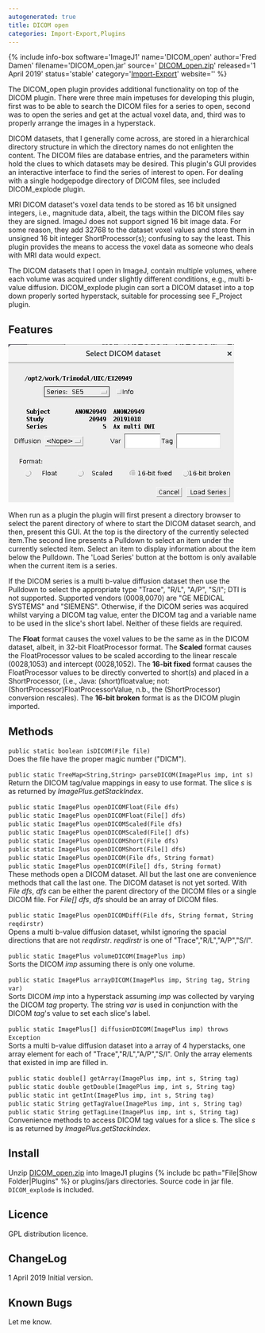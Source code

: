 ```yaml
---
autogenerated: true
title: DICOM open
categories: Import-Export,Plugins
---
```


{% include info-box software='ImageJ1' name='DICOM\_open' author='Fred Damen' filename='DICOM\_open.jar' source=' [DICOM\_open.zip](/media/DICOM_open.zip)' released='1 April 2019' status='stable' category='[Import-Export](Category_Import-Export)' website='' %}

The DICOM\_open plugin provides additional functionality on top of the DICOM plugin. There were three main impetuses for developing this plugin, first was to be able to search the DICOM files for a series to open, second was to open the series and get at the actual voxel data, and, third was to properly arrange the images in a hyperstack.

DICOM datasets, that I generally come across, are stored in a hierarchical directory structure in which the directory names do not enlighten the content. The DICOM files are database entries, and the parameters within hold the clues to which datasets may be desired. This plugin's GUI provides an interactive interface to find the series of interest to open. For dealing with a single hodgepodge directory of DICOM files, see included DICOM\_explode plugin.

MRI DICOM dataset's voxel data tends to be stored as 16 bit unsigned integers, i.e., magnitude data, albeit, the tags within the DICOM files say they are signed. ImageJ does not support signed 16 bit image data. For some reason, they add 32768 to the dataset voxel values and store them in unsigned 16 bit integer ShortProcessor(s); confusing to say the least. This plugin provides the means to access the voxel data as someone who deals with MRI data would expect.

The DICOM datasets that I open in ImageJ, contain multiple volumes, where each volume was acquired under slightly different conditions, e.g., multi b-value diffusion. DICOM\_explode plugin can sort a DICOM dataset into a top down properly sorted hyperstack, suitable for processing see F\_Project plugin.

## Features

![](/media/dicom-open.jpg "DICOM_open.jpg")

When run as a plugin the plugin will first present a directory browser to select the parent directory of where to start the DICOM dataset search, and then, present this GUI. At the top is the directory of the currently selected item.The second line presents a Pulldown to select an item under the currently selected item. Select an item to display information about the item below the Pulldown. The 'Load Series' button at the bottom is only available when the current item is a series.

If the DICOM series is a multi b-value diffusion dataset then use the Pulldown to select the appropriate type "Trace", "R/L", "A/P", "S/I"; DTI is not supported. Supported vendors (0008,0070) are "GE MEDICAL SYSTEMS" and "SIEMENS". Otherwise, if the DICOM series was acquired whilst varying a DICOM tag value, enter the DICOM tag and a variable name to be used in the slice's short label. Neither of these fields are required.

The **Float** format causes the voxel values to be the same as in the DICOM dataset, albeit, in 32-bit FloatProcessor format. The **Scaled** format causes the FloatProcessor values to be scaled according to the linear rescale (0028,1053) and intercept (0028,1052). The **16-bit fixed** format causes the FloatProcessor values to be directly converted to short(s) and placed in a ShortProcessor, (i.e., Java: (short)floatvalue; not: (ShortProcessor)FloatProcessorValue, n.b., the (ShortProcessor) conversion rescales). The **16-bit broken** format is as the DICOM plugin imported.

## Methods

`public static boolean isDICOM(File file)`  
Does the file have the proper magic number ("DICM").

  
`public static TreeMap<String,String> parseDICOM(ImagePlus imp, int s)`  
Return the DICOM tag/value mappings in easy to use format. The slice *s* is as returned by *ImagePlus.getStackIndex*.

  
`public static ImagePlus openDICOMFloat(File dfs)`  
`public static ImagePlus openDICOMFloat(File[] dfs)`  
`public static ImagePlus openDICOMScaled(File dfs)`  
`public static ImagePlus openDICOMScaled(File[] dfs)`  
`public static ImagePlus openDICOMShort(File dfs)`  
`public static ImagePlus openDICOMShort(File[] dfs)`  
`public static ImagePlus openDICOM(File dfs, String format)`  
`public static ImagePlus openDICOM(File[] dfs, String format)`  
These methods open a DICOM dataset. All but the last one are convenience methods that call the last one. The DICOM dataset is not yet sorted. With *File dfs*, *dfs* can be either the parent directory of the DICOM files or a single DICOM file. For *File\[\] dfs*, *dfs* should be an array of DICOM files.

  
`public static ImagePlus openDICOMDiff(File dfs, String format, String reqdirstr)`  
Opens a multi b-value diffusion dataset, whilst ignoring the spacial directions that are not *reqdirstr*. *reqdirstr* is one of "Trace","R/L","A/P","S/I".

  
`public static ImagePlus volumeDICOM(ImagePlus imp)`  
Sorts the DICOM *imp* assuming there is only one volume.

  
`public static ImagePlus arrayDICOM(ImagePlus imp, String tag, String var)`  
Sorts DICOM *imp* into a hyperstack assuming *imp* was collected by varying the DICOM *tag* property. The string *var* is used in conjunction with the DICOM *tag*'s value to set each slice's label.

  
`public static ImagePlus[] diffusionDICOM(ImagePlus imp) throws Exception`  
Sorts a multi b-value diffusion dataset into a array of 4 hyperstacks, one array element for each of "Trace","R/L","A/P","S/I". Only the array elements that existed in imp are filled in.

  
`public static double[] getArray(ImagePlus imp, int s, String tag)`  
`public static double getDouble(ImagePlus imp, int s, String tag)`  
`public static int getInt(ImagePlus imp, int s, String tag)`  
`public static String getTagValue(ImagePlus imp, int s, String tag)`  
`public static String getTagLine(ImagePlus imp, int s, String tag)` Convenience methods to access DICOM tag values for a slice s. The slice *s* is as returned by *ImagePlus.getStackIndex*.

## Install

Unzip [DICOM\_open.zip](/media/DICOM_open.zip) into ImageJ1 plugins {% include bc path="File|Show Folder|Plugins" %} or plugins/jars directories. Source code in jar file. `DICOM_explode` is included.

## Licence

GPL distribution licence.

## ChangeLog

1 April 2019 Initial version.

## Known Bugs

Let me know.

 
